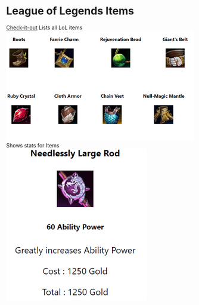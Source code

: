 # League of Legends Items  
    
[Check-it-out](https://lolitems.netlify.app/)
  Lists all LoL items    
  ![main screen](/public/home.PNG)
  Shows stats for Items    
  ![main screen](/public/item.PNG)
